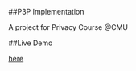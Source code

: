 ##P3P Implementation

A project for Privacy Course @CMU

##Live Demo

[here](http://boiling-chamber-1329.herokuapp.com/)
